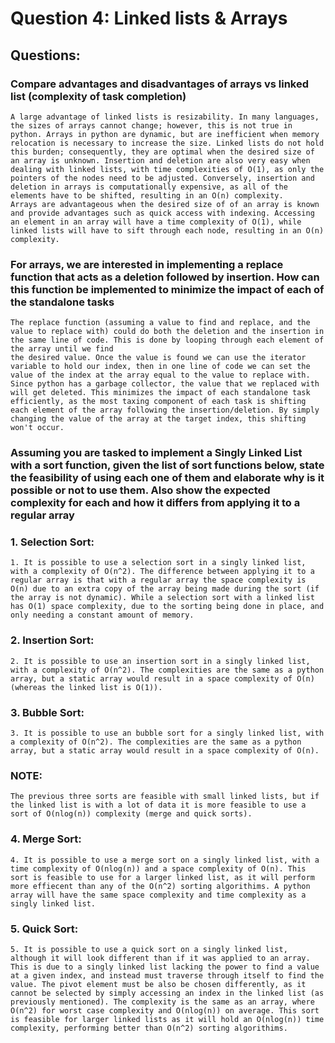 # Question 4: Linked lists & Arrays

## Questions:

### Compare advantages and disadvantages of arrays vs linked list (complexity of task completion)

    A large advantage of linked lists is resizability. In many languages, the sizes of arrays cannot change; however, this is not true in python. Arrays in python are dynamic, but are inefficient when memory relocation is necessary to increase the size. Linked lists do not hold this burden; consequently, they are optimal when the desired size of an array is unknown. Insertion and deletion are also very easy when dealing with linked lists, with time complexities of O(1), as only the pointers of the nodes need to be adjusted. Conversely, insertion and deletion in arrays is computationally expensive, as all of the elements have to be shifted, resulting in an O(n) complexity.
    Arrays are advantageous when the desired size of of an array is known and provide advantages such as quick access with indexing. Accessing an element in an array will have a time complexity of O(1), while linked lists will have to sift through each node, resulting in an O(n) complexity.

### For arrays, we are interested in implementing a replace function that acts as a deletion followed by insertion. How can this function be implemented to minimize the impact of each of the standalone tasks

    The replace function (assuming a value to find and replace, and the value to replace with) could do both the deletion and the insertion in the same line of code. This is done by looping through each element of the array until we find 
    the desired value. Once the value is found we can use the iterator variable to hold our index, then in one line of code we can set the value of the index at the array equal to the value to replace with. Since python has a garbage collector, the value that we replaced with will get deleted. This minimizes the impact of each standalone task efficiently, as the most taxing component of each task is shifting each element of the array following the insertion/deletion. By simply changing the value of the array at the target index, this shifting won't occur.

### Assuming you are tasked to implement a Singly Linked List with a sort function, given the list of sort functions below, state the feasibility of using each one of them and elaborate why is it possible or not to use them. Also show the expected complexity for each and how it differs from applying it to a regular array
### 1. Selection Sort:
    1. It is possible to use a selection sort in a singly linked list, with a complexity of O(n^2). The difference between applying it to a regular array is that with a regular array the space complexity is O(n) due to an extra copy of the array being made during the sort (if the array is not dynamic). While a selection sort with a linked list has O(1) space complexity, due to the sorting being done in place, and only needing a constant amount of memory. 
### 2. Insertion Sort:
    2. It is possible to use an insertion sort in a singly linked list, with a complexity of O(n^2). The complexities are the same as a python array, but a static array would result in a space complexity of O(n) (whereas the linked list is O(1)).
### 3. Bubble Sort:
    3. It is possible to use an bubble sort for a singly linked list, with a complexity of O(n^2). The complexities are the same as a python array, but a static array would result in a space complexity of O(n).
### NOTE: 
    The previous three sorts are feasible with small linked lists, but if the linked list is with a lot of data it is more feasible to use a sort of O(nlog(n)) complexity (merge and quick sorts).
### 4. Merge Sort:
    4. It is possible to use a merge sort on a singly linked list, with a time complexity of O(nlog(n)) and a space complexity of O(n). This sort is feasible to use for a larger linked list, as it will perform more effiecent than any of the O(n^2) sorting algorithims. A python array will have the same space complexity and time complexity as a singly linked list.
### 5. Quick Sort:
    5. It is possible to use a quick sort on a singly linked list, although it will look different than if it was applied to an array. This is due to a singly linked list lacking the power to find a value at a given index, and instead must traverse through itself to find the value. The pivot element must be also be chosen differently, as it cannot be selected by simply accessing an index in the linked list (as previously mentioned). The complexity is the same as an array, where O(n^2) for worst case complexity and O(nlog(n)) on average. This sort is feasible for larger linked lists as it will hold an O(nlog(n)) time complexity, performing better than O(n^2) sorting algorithims.



